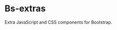 Bs-extras
================================================================================
Extra JavaScript and CSS components for Bootstrap.

